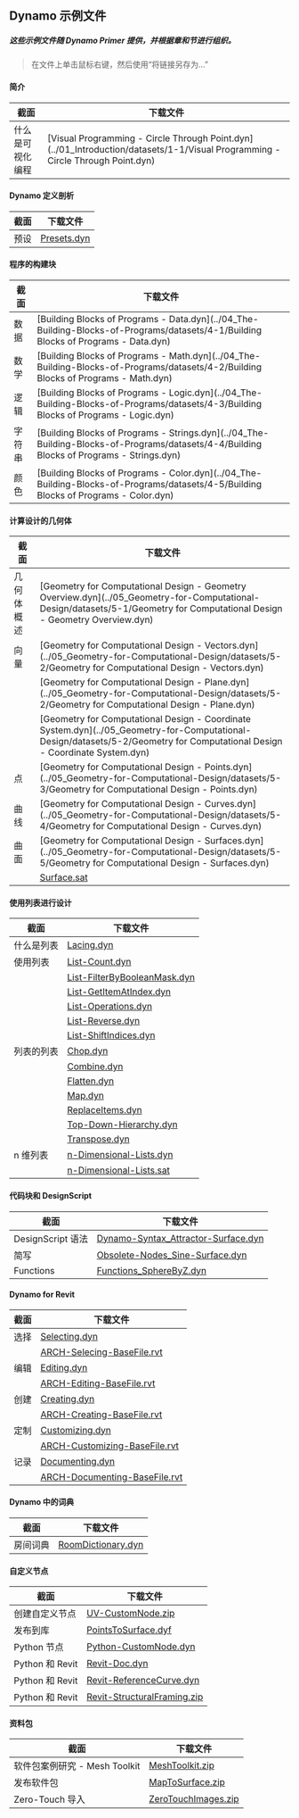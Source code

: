 

## Dynamo 示例文件

##### 这些示例文件随 Dynamo Primer 提供，并根据章和节进行组织。

> 在文件上单击鼠标右键，然后使用“将链接另存为...”

#### 简介

|截面|下载文件|
| -- | -- |
|什么是可视化编程|[Visual Programming - Circle Through Point.dyn](../01_Introduction/datasets/1-1/Visual Programming - Circle Through Point.dyn)|

#### Dynamo 定义剖析

|截面|下载文件|
| -- | -- |
|预设|[Presets.dyn](../03_Anatomy-of-a-Dynamo-Definition/datasets/3-5/Presets.dyn)|

#### 程序的构建块

|截面|下载文件|
| -- | -- |
|数据|[Building Blocks of Programs - Data.dyn](../04_The-Building-Blocks-of-Programs/datasets/4-1/Building Blocks of Programs - Data.dyn)|
|数学|[Building Blocks of Programs - Math.dyn](../04_The-Building-Blocks-of-Programs/datasets/4-2/Building Blocks of Programs - Math.dyn)|
|逻辑|[Building Blocks of Programs - Logic.dyn](../04_The-Building-Blocks-of-Programs/datasets/4-3/Building Blocks of Programs - Logic.dyn)|
|字符串|[Building Blocks of Programs - Strings.dyn](../04_The-Building-Blocks-of-Programs/datasets/4-4/Building Blocks of Programs - Strings.dyn)|
|颜色|[Building Blocks of Programs - Color.dyn](../04_The-Building-Blocks-of-Programs/datasets/4-5/Building Blocks of Programs - Color.dyn)|

#### 计算设计的几何体

|截面|下载文件|
| -- | -- |
|几何体概述|[Geometry for Computational Design - Geometry Overview.dyn](../05_Geometry-for-Computational-Design/datasets/5-1/Geometry for Computational Design - Geometry Overview.dyn)|
|向量|[Geometry for Computational Design - Vectors.dyn](../05_Geometry-for-Computational-Design/datasets/5-2/Geometry for Computational Design - Vectors.dyn)|
||[Geometry for Computational Design - Plane.dyn](../05_Geometry-for-Computational-Design/datasets/5-2/Geometry for Computational Design - Plane.dyn)|
||[Geometry for Computational Design - Coordinate System.dyn](../05_Geometry-for-Computational-Design/datasets/5-2/Geometry for Computational Design - Coordinate System.dyn)|
|点|[Geometry for Computational Design - Points.dyn](../05_Geometry-for-Computational-Design/datasets/5-3/Geometry for Computational Design - Points.dyn)|
|曲线|[Geometry for Computational Design - Curves.dyn](../05_Geometry-for-Computational-Design/datasets/5-4/Geometry for Computational Design - Curves.dyn)|
|曲面|[Geometry for Computational Design - Surfaces.dyn](../05_Geometry-for-Computational-Design/datasets/5-5/Geometry for Computational Design - Surfaces.dyn)|
||[Surface.sat](../05_Geometry-for-Computational-Design/datasets/5-5/Surface.sat)|

#### 使用列表进行设计

|截面|下载文件|
| -- | -- |
|什么是列表|[Lacing.dyn](../06_Designing-with-Lists/datasets/6-1/Lacing.dyn)|
|使用列表|[List-Count.dyn](../06_Designing-with-Lists/datasets/6-2/List-Count.dyn)|
||[List-FilterByBooleanMask.dyn](../06_Designing-with-Lists/datasets/6-2/List-FilterByBooleanMask.dyn)|
||[List-GetItemAtIndex.dyn](../06_Designing-with-Lists/datasets/6-2/List-GetItemAtIndex.dyn)|
||[List-Operations.dyn](../06_Designing-with-Lists/datasets/6-2/List-Operations.dyn)|
||[List-Reverse.dyn](../06_Designing-with-Lists/datasets/6-2/List-Reverse.dyn)|
||[List-ShiftIndices.dyn](../06_Designing-with-Lists/datasets/6-2/List-ShiftIndices.dyn)|
|列表的列表|[Chop.dyn](../06_Designing-with-Lists/datasets/6-3/Chop.dyn)|
||[Combine.dyn](../06_Designing-with-Lists/datasets/6-3/Combine.dyn)|
||[Flatten.dyn](../06_Designing-with-Lists/datasets/6-3/Flatten.dyn)|
||[Map.dyn](../06_Designing-with-Lists/datasets/6-3/Map.dyn)|
||[ReplaceItems.dyn](../06_Designing-with-Lists/datasets/6-3/ReplaceItems.dyn)|
||[Top-Down-Hierarchy.dyn](../06_Designing-with-Lists/datasets/6-3/Top-Down-Hierarchy.dyn)|
||[Transpose.dyn](../06_Designing-with-Lists/datasets/6-3/Transpose.dyn)|
|n 维列表|[n-Dimensional-Lists.dyn](../06_Designing-with-Lists/datasets/6-4/n-Dimensional-Lists.dyn)|
||[n-Dimensional-Lists.sat](../06_Designing-with-Lists/datasets/6-4/n-Dimensional-Lists.sat)|

#### 代码块和 DesignScript

|截面|下载文件|
| -- | -- |
|DesignScript 语法|[Dynamo-Syntax_Attractor-Surface.dyn](../07_Code-Block/datasets/7-2/Dynamo-Syntax_Attractor-Surface.dyn)|
|简写|[Obsolete-Nodes_Sine-Surface.dyn](../07_Code-Block/datasets/7-3/Obsolete-Nodes_Sine-Surface.dyn)|
|Functions|[Functions_SphereByZ.dyn](../07_Code-Block/datasets/7-4/Functions_SphereByZ.dyn)|

#### Dynamo for Revit

|截面|下载文件|
| -- | -- |
|选择|[Selecting.dyn](../08_Dynamo-for-Revit/datasets/8-2/Selecting.dyn)|
||[ARCH-Selecing-BaseFile.rvt](../08_Dynamo-for-Revit/datasets/8-2/ARCH-Selecting-BaseFile.rvt)|
|编辑|[Editing.dyn](../08_Dynamo-for-Revit/datasets/8-3/Editing.dyn)|
||[ARCH-Editing-BaseFile.rvt](../08_Dynamo-for-Revit/datasets/8-3/ARCH-Editing-BaseFile.rvt)|
|创建|[Creating.dyn](../08_Dynamo-for-Revit/datasets/8-4/Creating.dyn)|
||[ARCH-Creating-BaseFile.rvt](../08_Dynamo-for-Revit/datasets/8-4/ARCH-Creating-BaseFile.rvt)|
|定制|[Customizing.dyn](../08_Dynamo-for-Revit/datasets/8-5/Customizing.dyn)|
||[ARCH-Customizing-BaseFile.rvt](../08_Dynamo-for-Revit/datasets/8-5/ARCH-Customizing-BaseFile.rvt)|
|记录|[Documenting.dyn](../08_Dynamo-for-Revit/datasets/8-6/Documenting.dyn)|
||[ARCH-Documenting-BaseFile.rvt](../08_Dynamo-for-Revit/datasets/8-6/ARCH-Documenting-BaseFile.rvt)|

#### Dynamo 中的词典

|截面|下载文件|
| -- | -- |
|房间词典|[RoomDictionary.dyn](../09_Dictionaries/datasets/9-4_roomDictionary.dyn)|

#### 自定义节点

|截面|下载文件|
| -- | -- |
|创建自定义节点|[UV-CustomNode.zip](../10_Custom-Nodes/datasets/10-2/UV-CustomNode.zip)|
|发布到库|[PointsToSurface.dyf](../10_Custom-Nodes/datasets/10-3/PointsToSurface.dyf)|
|Python 节点|[Python-CustomNode.dyn](../10_Custom-Nodes/datasets/10-4/Python-CustomNode.dyn)|
|Python 和 Revit|[Revit-Doc.dyn](../10_Custom-Nodes/datasets/10-5/Revit-Doc.dyn)|
|Python 和 Revit|[Revit-ReferenceCurve.dyn](../10_Custom-Nodes/datasets/10-5/Revit-ReferenceCurve.dyn)|
|Python 和 Revit|[Revit-StructuralFraming.zip](../10_Custom-Nodes/datasets/10-5/Revit-StructuralFraming.zip)|

#### 资料包

|截面|下载文件|
| -- | -- |
|软件包案例研究 - Mesh Toolkit|[MeshToolkit.zip](../11_Packages/datasets/11-2/MeshToolkit.zip)|
|发布软件包|[MapToSurface.zip](../11_Packages/datasets/11-4/MapToSurface.zip)|
|Zero-Touch 导入|[ZeroTouchImages.zip](../11_Packages/datasets/11-5/ZeroTouchImages.zip)|

